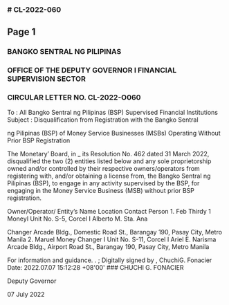 ### # CL-2022-060

## Page 1

### BANGKO SENTRAL NG PILIPINAS

### OFFICE OF THE DEPUTY GOVERNOR I FINANCIAL SUPERVISION SECTOR

### CIRCULAR LETTER NO. CL-2022-O060

To : All Bangko Sentral ng Pilipinas (BSP) Supervised Financial Institutions Subject : Disqualification from Registration with the Bangko Sentral

ng Pilipinas (BSP) of Money Service Businesses (MSBs) Operating Without Prior BSP Registration

The Monetary’ Board, in _ its Resolution No. 462 dated 31 March 2022, disqualified the two (2) entities listed below and any sole proprietorship owned and/or controlled by their respective owners/operators from registering with, and/or obtaining a license from, the Bangko Sentral ng Pilipinas (BSP), to engage in any activity supervised by the BSP, for engaging in the Money Service Business (MSB) without prior BSP registration.

Owner/Operator/ Entity’s Name Location Contact Person 1. Feb Thirdy 1 MoneyI Unit No. S-5, Corcel I Alberto M. Sta. Ana

Changer Arcade Bldg., Domestic Road St., Barangay 190, Pasay City, Metro Manila 2. Maruel Money Changer I Unit No. S-11, Corcel I Ariel E. Narisma Arcade Bldg., Airport Road St., Barangay 190, Pasay City, Metro Manila

For information and guidance. . ; Digitally signed by , ChuchiG. Fonacier Date: 2022.07.07 15:12:28 +08'00' ### CHUCHI G. FONACIER

Deputy Governor

07 July 2022 